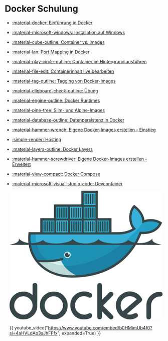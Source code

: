 ﻿---
hide:

  - navigation

  - toc
---



<div class="grid" markdown>

<div markdown>

# Docker Schulung

<div class="grid cards fancy" markdown>

- [ :material-docker: Einführung in Docker ](content/intro_docker.md)

- [ :material-microsoft-windows: Installation auf Windows ](content/docker_windows_installation.md)

- [ :material-cube-outline: Container vs. Images ](content/containers_vs_images.md)

- [ :material-lan: Port Mapping in Docker ](content/port_mapping.md)

- [ :material-play-circle-outline: Container im Hintergrund ausführen ](content/container_background_run.md)

- [ :material-file-edit: Containerinhalt live bearbeiten ](content/container_webinhalt_bearbeiten.md)

- [ :material-tag-outline: Tagging von Docker-Images ](content/tagging.md)

- [ :material-clipboard-check-outline: Übung ](content/uebung_1.md)

- [ :material-engine-outline: Docker Runtimes ](content/runtimes.md)

- [ :material-pine-tree: Slim- und Alpine-Images ](content/slim_alpine_images.md)

- [ :material-database-outline: Datenpersistenz in Docker ](content/persistence.md)

- [ :material-hammer-wrench: Eigene Docker-Images erstellen - Einstieg ](content/custom_images.md)

- [ :simple-render: Hosting ](content/host.md)

- [ :material-layers-outline: Docker Layers ](content/layers.md)

- [ :material-hammer-screwdriver: Eigene Docker-Images erstellen - Erweitert ](content/custom_images_01.md)
- [ :material-view-compact: Docker Compose](content/compose.md)

- [ :material-microsoft-visual-studio-code: Devcontainer](content/devcontainer.md)
</div>

</div>

<div style="margin-left: 15px" markdown>

![](assets/docker.png)

<!-- [:fontawesome-solid-external-link: Zur Lernzielkontrolle](https://forms.office.com/e/B03M460RmA){ target=_blank rel="noopener noreferrer" .md-button .md-button--primary} -->

{{ youtube_video("https://www.youtube.com/embed/b0HMimUb4f0?si=4aHVLdAo3sJhFFfx", expanded=True) }}

</div>

</div>


